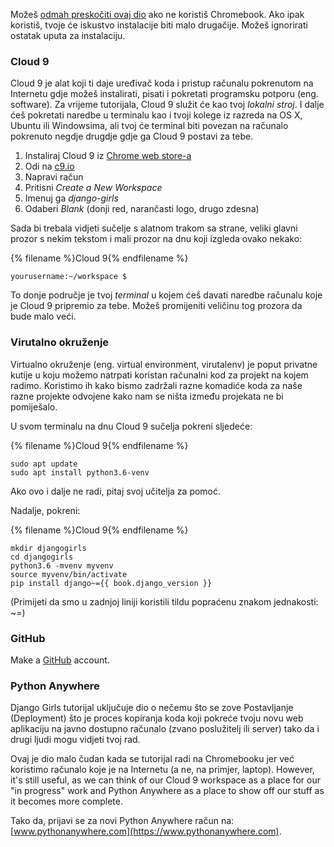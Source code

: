 Možeš [odmah preskočiti ovaj dio](http://tutorial.djangogirls.org/en/installation/#install-python) ako ne koristiš Chromebook. Ako ipak koristiš, tvoje će iskustvo instalacije biti malo drugačije. Možeš ignorirati ostatak uputa za instalaciju.

### Cloud 9

Cloud 9 je alat koji ti daje uređivač koda i pristup računalu pokrenutom na Internetu gdje možeš instalirati, pisati i pokretati programsku potporu (eng. software). Za vrijeme tutorijala, Cloud 9 služit će kao tvoj *lokalni stroj*. I dalje ćeš pokretati naredbe u terminalu kao i tvoji kolege iz razreda na OS X, Ubuntu ili Windowsima, ali tvoj će terminal biti povezan na računalo pokrenuto negdje drugdje gdje ga Cloud 9 postavi za tebe.

1. Instaliraj Cloud 9 iz [Chrome web store-a](https://chrome.google.com/webstore/detail/cloud9/nbdmccoknlfggadpfkmcpnamfnbkmkcp)
2. Odi na [c9.io](https://c9.io)
3. Napravi račun
4. Pritisni *Create a New Workspace*
5. Imenuj ga *django-girls*
6. Odaberi *Blank* (donji red, narančasti logo, drugo zdesna)

Sada bi trebala vidjeti sučelje s alatnom trakom sa strane, veliki glavni prozor s nekim tekstom i mali prozor na dnu koji izgleda ovako nekako:

{% filename %}Cloud 9{% endfilename %}

    yourusername:~/workspace $
    

To donje područje je tvoj *terminal* u kojem ćeš davati naredbe računalu koje je Cloud 9 pripremio za tebe. Možeš promijeniti veličinu tog prozora da bude malo veći.

### Virutalno okruženje

Virtualno okruženje (eng. virtual environment, virutalenv) je poput privatne kutije u koju možemo natrpati koristan računalni kod za projekt na kojem radimo. Koristimo ih kako bismo zadržali razne komadiće koda za naše razne projekte odvojene kako nam se ništa između projekata ne bi pomiješalo.

U svom terminalu na dnu Cloud 9 sučelja pokreni sljedeće:

{% filename %}Cloud 9{% endfilename %}

    sudo apt update
    sudo apt install python3.6-venv
    

Ako ovo i dalje ne radi, pitaj svoj učitelja za pomoć.

Nadalje, pokreni:

{% filename %}Cloud 9{% endfilename %}

    mkdir djangogirls
    cd djangogirls
    python3.6 -mvenv myvenv
    source myvenv/bin/activate
    pip install django~={{ book.django_version }}
    

(Primijeti da smo u zadnjoj liniji koristili tildu popraćenu znakom jednakosti: ~=)

### GitHub

Make a [GitHub](https://github.com) account.

### Python Anywhere

Django Girls tutorijal uključuje dio o nečemu što se zove Postavljanje (Deployment) što je proces kopiranja koda koji pokreće tvoju novu web aplikaciju na javno dostupno računalo (zvano poslužitelj ili server) tako da i drugi ljudi mogu vidjeti tvoj rad.

Ovaj je dio malo čudan kada se tutorijal radi na Chromebooku jer već koristimo računalo koje je na Internetu (a ne, na primjer, laptop). However, it's still useful, as we can think of our Cloud 9 workspace as a place for our "in progress" work and Python Anywhere as a place to show off our stuff as it becomes more complete.

Tako da, prijavi se za novi Python Anywhere račun na: [www.pythonanywhere.com](https://www.pythonanywhere.com).